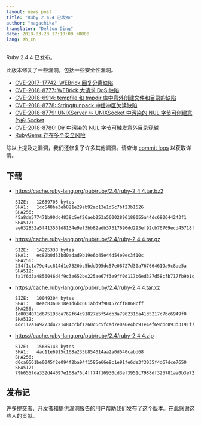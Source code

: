 ```yaml
---
layout: news_post
title: "Ruby 2.4.4 已发布"
author: "nagachika"
translator: "Delton Ding"
date: 2018-03-28 17:10:00 +0000
lang: zh_cn
---
```


Ruby 2.4.4 已发布。

此版本修复了一些漏洞，包括一些安全性漏洞。

* [CVE-2017-17742: WEBrick 回复分离缺陷](/zh_cn/news/2018/03/28/http-response-splitting-in-webrick-cve-2017-17742/)
* [CVE-2018-8777: WEBrick 大请求 DoS 缺陷](/zh_cn/news/2018/03/28/large-request-dos-in-webrick-cve-2018-8777/)
* [CVE-2018-6914: tempfile 和 tmpdir 库中意外创建文件和目录的缺陷](/zh_cn/news/2018/03/28/unintentional-file-and-directory-creation-with-directory-traversal-cve-2018-6914/)
* [CVE-2018-8778: String#unpack 中缓冲区欠读缺陷](/zh_cn/news/2018/03/28/buffer-under-read-unpack-cve-2018-8778/)
* [CVE-2018-8779: UNIXServer 与 UNIXSocket 中污染的 NUL 字节可创建意外的 Socket](/zh_cn/news/2018/03/28/poisoned-nul-byte-unixsocket-cve-2018-8779/)
* [CVE-2018-8780: Dir 中污染的 NUL 字节可触发意外目录穿越](/zh_cn/news/2018/03/28/poisoned-nul-byte-dir-cve-2018-8780/)
* [RubyGems 存在多个安全风险](/en/news/2018/02/17/multiple-vulnerabilities-in-rubygems/)

除以上提及之漏洞，我们还修复了许多其他漏洞。请查询 [commit logs](https://github.com/ruby/ruby/compare/v2_4_3...v2_4_4) 以获取详情。

## 下载

* <https://cache.ruby-lang.org/pub/ruby/2.4/ruby-2.4.4.tar.bz2>

      SIZE:   12659705 bytes
      SHA1:   1cc548ba3eb821e29ab92ac13e1d5c7bf23b1526
      SHA256: 45a8de577471b90dc4838c5ef26aeb253a56002896189055a44dc680644243f1
      SHA512: ae632852a5f413561d8134e9ef3bb82adb37317696dd293ef92cb76709ecd45718f14116ecce35b12f1c2dd53ccae8dabc7a924a270072b697512d11f4922347

* <https://cache.ruby-lang.org/pub/ruby/2.4/ruby-2.4.4.tar.gz>

      SIZE:   14225338 bytes
      SHA1:   ec82b0d53bd0adad9b19e6b45e44d54e9ec3f10c
      SHA256: 254f1c1a79e4cc814d1e7320bc5bdd995dc57e08727d30a767664619a9c8ae5a
      SHA512: fa1f6d3a4856046d4f9c3e652be225ae67f3e9ff0d117b6ed327d58cfb717fb9b1ce81d06a3302e486e7da0b5f67b16341666ceb02a554a428d221d008263ed8

* <https://cache.ruby-lang.org/pub/ruby/2.4/ruby-2.4.4.tar.xz>

      SIZE:   10049304 bytes
      SHA1:   0eac83a0818e1d6bc661abd9f90457cff8868cff
      SHA256: 1d0034071d675193ca769f64c91827e5f54cb3a7962316a41d5217c7bc6949f0
      SHA512: 4dc112a149273d4221484ccbf1260c6c5fcad7e0a6e4bc91e4ef69cbc093d3191f7abd71420f80d680f8ea5d111e6803ba2af32166aa501913639e6d5696fde0

* <https://cache.ruby-lang.org/pub/ruby/2.4/ruby-2.4.4.zip>

      SIZE:   15685143 bytes
      SHA1:   4ac11e6915c168a235b854014aa2a0d540cabd68
      SHA256: d0ca0561be0045f2e094f2ba94f1585e66e9c1e91fe6de3f3035f4d67dce7650
      SHA512: 79b655fda332d44097e108a76c4ff74f16930cd3ef3951c7988df325781aa0b3e724697107d964735f31a2457a835f08fa72c4eadd5ef7d3ccc1e6c9185f37e3

## 发布记

许多提交者、开发者和提供漏洞报告的用户帮助我们发布了这个版本。在此感谢这些人的贡献。
